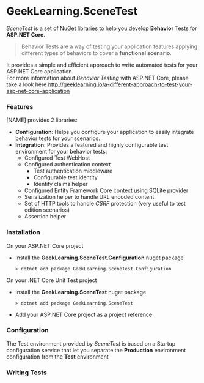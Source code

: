 # GeekLearning.SceneTest
*SceneTest* is a set of [NuGet libraries]() to help  you develop **Behavior** Tests for **ASP.NET Core**.  

>Behavior Tests are a way of testing your application features applying different types of behaviors to cover a **functional scenario**.  

It provides a simple and efficient approach to write automated tests for your ASP.NET Core application.  
For more information about *Behavior Testing* with ASP.NET Core, please take a look here http://geeklearning.io/a-different-approach-to-test-your-asp-net-core-application  

### Features
[NAME] provides 2 libraries:
* **Configuration**: Helps you configure your application to easily integrate behavior tests for your scenarios.
* **Integration**: Provides a featured and highly configurable test environment for your behavior tests:
  * Configured Test WebHost
  * Configured authentication context
    * Test authentication middleware 
    * Configurable test identity
    * Identity claims helper
  * Configured Entity Framework Core context using SQLite provider 
  * Serialization helper to handle URL encoded content 
  * Set of HTTP tools to handle *CSRF* protection (very useful to test edition scenarios)
  * Assertion helper

### Installation
On your ASP.NET Core project
* Install the **GeekLearning.SceneTest.Configuration** nuget package
  ```
  > dotnet add package GeekLearning.SceneTest.Configuration
  ```

On your .NET Core Unit Test project
* Install the **GeekLearning.SceneTest** nuget package
  ```
  > dotnet add package GeekLearning.SceneTest
  ```
* Add your ASP.NET Core project as a project reference
### Configuration
The Test environment provided by *SceneTest* is based on a Startup configuration service that let you separate the **Production** environment configuration from the **Test** environment







### Writing Tests
 
